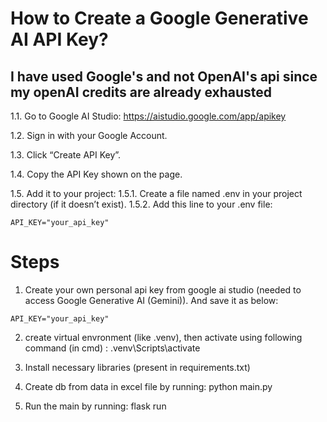 # How to Create a Google Generative AI API Key?

## I have used Google's and not OpenAI's api since my openAI credits are already exhausted

1.1. Go to Google AI Studio:
https://aistudio.google.com/app/apikey

1.2. Sign in with your Google Account.

1.3. Click “Create API Key”.

1.4. Copy the API Key shown on the page.

1.5. Add it to your project:
1.5.1. Create a file named .env in your project directory (if it doesn’t exist).
1.5.2. Add this line to your .env file:

```
API_KEY="your_api_key"
```

# Steps

1. Create your own personal api key from google ai studio (needed to access Google Generative AI (Gemini)). And save it as below:

```
API_KEY="your_api_key"
```

2. create virtual envronment (like .venv), then activate using following command (in cmd) :
   .venv\Scripts\activate

3. Install necessary libraries (present in requirements.txt)

4. Create db from data in excel file by running:
   python main.py

5. Run the main by running:
   flask run
